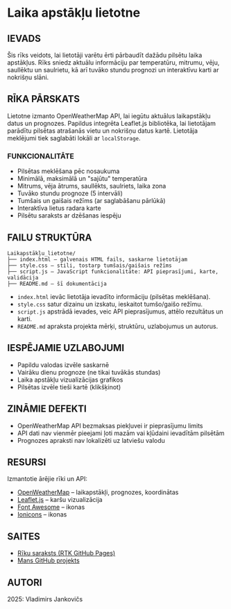 # Laika apstākļu lietotne

## IEVADS

Šis rīks veidots, lai lietotāji varētu ērti pārbaudīt dažādu pilsētu laika apstākļus. Rīks sniedz aktuālu informāciju par temperatūru, mitrumu, vēju, saullēktu un saulrietu, kā arī tuvāko stundu prognozi un interaktīvu karti ar nokrišņu slāni.

## RĪKA PĀRSKATS

Lietotne izmanto OpenWeatherMap API, lai iegūtu aktuālus laikapstākļu datus un prognozes. Papildus integrēta Leaflet.js bibliotēka, lai lietotājam parādītu pilsētas atrašanās vietu un nokrišņu datus kartē. Lietotāja meklējumi tiek saglabāti lokāli ar `localStorage`.

### FUNKCIONALITĀTE

- Pilsētas meklēšana pēc nosaukuma
- Minimālā, maksimālā un "sajūtu" temperatūra
- Mitrums, vēja ātrums, saullēkts, saulriets, laika zona
- Tuvāko stundu prognoze (5 intervāli)
- Tumšais un gaišais režīms (ar saglabāšanu pārlūkā)
- Interaktīva lietus radara karte
- Pilsētu saraksts ar dzēšanas iespēju

## FAILU STRUKTŪRA
```
Laikapstākļu_lietotne/  
├── index.html – galvenais HTML fails, saskarne lietotājam  
├── style.css – stili, tostarp tumšais/gaišais režīms  
├── script.js – JavaScript funkcionalitāte: API pieprasījumi, karte, validācija  
├── README.md – šī dokumentācija
```

- `index.html` ievāc lietotāja ievadīto informāciju (pilsētas meklēšana).
- `style.css` satur dizainu un izskatu, ieskaitot tumšo/gaišo režīmu.
- `script.js` apstrādā ievades, veic API pieprasījumus, attēlo rezultātus un karti.
- `README.md` apraksta projekta mērķi, struktūru, uzlabojumus un autorus.


## IESPĒJAMIE UZLABOJUMI

- Papildu valodas izvēle saskarnē
- Vairāku dienu prognoze (ne tikai tuvākās stundas)
- Laika apstākļu vizualizācijas grafikos
- Pilsētas izvēle tieši kartē (klikšķinot)

## ZINĀMIE DEFEKTI

- OpenWeatherMap API bezmaksas piekļuvei ir pieprasījumu limits
- API dati nav vienmēr pieejami ļoti mazām vai kļūdaini ievadītām pilsētām
- Prognozes apraksti nav lokalizēti uz latviešu valodu

## RESURSI

Izmantotie ārējie rīki un API:
- [OpenWeatherMap](https://openweathermap.org/api) – laikapstākļi, prognozes, koordinātas
- [Leaflet.js](https://leafletjs.com/) – karšu vizualizācija
- [Font Awesome](https://fontawesome.com/) – ikonas
- [Ionicons](https://ionic.io/ionicons) – ikonas

## SAITES

- [Rīku saraksts (RTK GitHub Pages)](https://rtk2023.github.io/riki/)
- [Mans GitHub projekts](https://github.com/TAVS-LIETOTAJVARDS/riki/tree/main/laika-aplikacija)

## AUTORI

2025: Vladimirs Jankovičs
